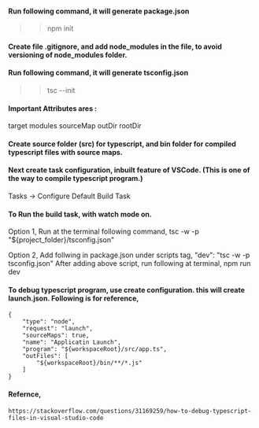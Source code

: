 #### Run following command, it will generate package.json
>> npm init
  
#### Create file .gitignore, and add node_modules in the file, to avoid versioning of node_modules folder.

#### Run following command, it will generate tsconfig.json
>> tsc --init

#### Important Attributes ares :
target
modules
sourceMap
outDir
rootDir

#### Create source folder (src) for typescript, and bin folder for compiled typescript files with source maps.


#### Next create task configuration, inbuilt feature of VSCode. (This is one of the way to compile typescript program.)
Tasks -> Configure Default Build Task

#### To Run the build task, with watch mode on. 
Option 1, Run at the terminal following command,
    tsc -w  -p "${project_folder}/tsconfig.json"

Option 2, Add follwing in package.json under scripts tag, 
    "dev": "tsc -w -p tsconfig.json"
After adding above script, run following at terminal, 
    npm run dev

#### To debug typescript program, use create configuration. this will create launch.json. Following is for reference,
    {
        "type": "node",
        "request": "launch",
        "sourceMaps": true,
        "name": "Applicatin Launch",
        "program": "${workspaceRoot}/src/app.ts",
        "outFiles": [
            "${workspaceRoot}/bin/**/*.js"
        ]
    }


#### Refernce, 
    https://stackoverflow.com/questions/31169259/how-to-debug-typescript-files-in-visual-studio-code